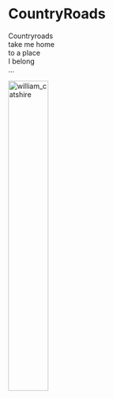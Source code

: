 # CountryRoads
Countryroads
<br>
take me home
<br>
to a place
<br>
I belong
<br>
...

<img src="https://media1.tenor.com/images/cd82c6c47124c39429d06f50dbc2e7e1/tenor.gif?itemid=4573352" alt="william_catshire" width="40%">
